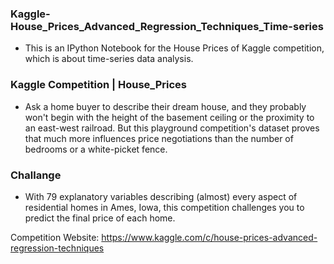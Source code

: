 ### Kaggle-House_Prices_Advanced_Regression_Techniques_Time-series
* This is an IPython Notebook for the House Prices of Kaggle competition, which is about time-series data analysis.

### Kaggle Competition | House_Prices

* Ask a home buyer to describe their dream house, and they probably won't begin with the height of the basement ceiling or the proximity to an east-west railroad. But this playground competition's dataset proves that much more influences price negotiations than the number of bedrooms or a white-picket fence.



### Challange
* With 79 explanatory variables describing (almost) every aspect of residential homes in Ames, Iowa, this competition challenges you to predict the final price of each home.


Competition Website: https://www.kaggle.com/c/house-prices-advanced-regression-techniques
